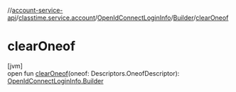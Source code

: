 //[account-service-api](../../../../index.md)/[classtime.service.account](../../index.md)/[OpenIdConnectLoginInfo](../index.md)/[Builder](index.md)/[clearOneof](clear-oneof.md)

# clearOneof

[jvm]\
open fun [clearOneof](clear-oneof.md)(oneof: Descriptors.OneofDescriptor): [OpenIdConnectLoginInfo.Builder](index.md)
